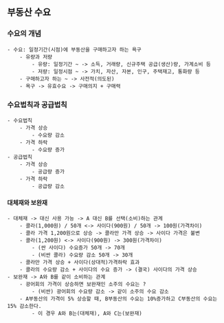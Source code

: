 ## 부동산 수요
### 수요의 개념
    - 수요: 일정기간(시점)에 부동산을 구매하고자 하는 욕구
        - 유량과 저량
            - 유량: 일정기간 ~ -> 소득, 거래량, 신규주택 공급(생산)량, 가계소비 등
            - 저량: 일정시점 ~ -> 가치, 자산, 자본, 인구, 주택재고, 통화량 등
        - 구매하고자 하는 ~ -> 사전적(의도된)
        - 욕구 -> 유효수요 -> 구매의지 + 구매력
### 수요법칙과 공급법칙
    - 수요법칙
        - 가격 상승
            - 수요량 감소
        - 가격 하락
            - 수요량 증가
    - 공급법칙
        - 가격 상승
            - 공급량 증가
        - 가격 하락
            - 공급량 감소
#### 대체재와 보완재
    - 대체재 -> 대신 사용 가능 -> A 대신 B를 선택(소비)하는 관계
        - 콜라(1,000원) / 50개 <-> 사이다(900원) / 50개 -> 100원(가격차이)
        - 콜라 가격 1,200원으로 상승 -> 콜라만 가격 상승 -> 사이다 가격은 불변
        - 콜라(1,200원) <-> 사이다(900원) -> 300원(가격차이)
            - (싼 사이다) 수요증가 50개 -> 70개
            - (비싼 콜라) 수요량 감소 50개 -> 30개
        - 콜라만 가격 상승 + 사이다(상대적)가격하락 효과
        - 콜라의 수요량 감소 + 사이다의 수요 증가 -> (결국) 사이다의 가격 상승
    - 보완재 -> A와 B를 같이 소비하는 관계
        - 광어회의 가격이 상승하면 보완재인 소주의 수요는 ?
            - (비싼) 광어회의 수요량 감소 -> 같이 소주의 수요 감소
        - A부동산의 가격이 5% 상승할 때, B부동산의 수요는 10%증가하고 C부동산의 수요는 15% 감소한다.
            - 이 경우 A와 B는(대체재), A와 C는(보완재)
